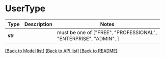 # UserType

Type | Description | Notes
------------- | ------------- | -------------
**str** |  |  must be one of ["FREE", "PROFESSIONAL", "ENTERPRISE", "ADMIN", ]

[[Back to Model list]](../README.md#documentation-for-models) [[Back to API list]](../README.md#documentation-for-api-endpoints) [[Back to README]](../README.md)

